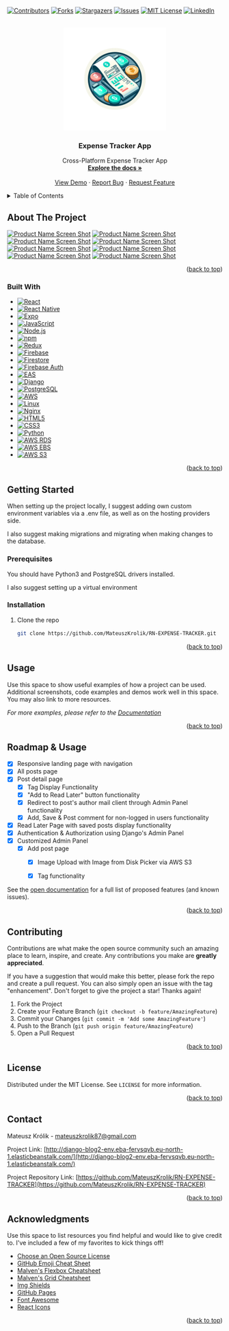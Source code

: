 <a name="readme-top"></a>

[![Contributors][contributors-shield]][contributors-url]
[![Forks][forks-shield]][forks-url]
[![Stargazers][stars-shield]][stars-url]
[![Issues][issues-shield]][issues-url]
[![MIT License][license-shield]][license-url]
[![LinkedIn][linkedin-shield]][linkedin-url]

<!-- PROJECT LOGO -->
<br />
<div align="center">
  <a href="https://github.com/MateuszKrolik/RN-EXPENSE-TRACKER">
    <img src="images/logo.png" alt="Logo" width="240" height="240">
  </a>

<h3 align="center">Expense Tracker App</h3>

  <p align="center">
    Cross-Platform Expense Tracker App
    <br />
    <a href="https://github.com/MateuszKrolik/RN-EXPENSE-TRACKER"><strong>Explore the docs »</strong></a>
    <br />
    <br />
    <a href="https://github.com/MateuszKrolik/RN-EXPENSE-TRACKER">View Demo</a>
    ·
    <a href="https://github.com/MateuszKrolik/RN-EXPENSE-TRACKER/issues/new?assignees=&labels=bug&projects=&template=bug-report.md" >Report Bug</a>
    ·
    <a href="https://github.com/MateuszKrolik/RN-EXPENSE-TRACKER/issues/new?assignees=&labels=enhancement&projects=&template=feature-request.md">Request Feature</a>
  </p>
</div>

<!-- TABLE OF CONTENTS -->
<details>
  <summary>Table of Contents</summary>
  <ol>
    <li>
      <a href="#about-the-project">About The Project</a>
      <ul>
        <li><a href="#built-with">Built With</a></li>
      </ul>
    </li>
    <li>
      <a href="#getting-started">Getting Started</a>
      <ul>
        <li><a href="#prerequisites">Prerequisites</a></li>
        <li><a href="#installation">Installation</a></li>
      </ul>
    </li>
    <li><a href="#usage">Usage</a></li>
    <li><a href="#roadmap">Roadmap</a></li>
    <li><a href="#contributing">Contributing</a></li>
    <li><a href="#license">License</a></li>
    <li><a href="#contact">Contact</a></li>
    <li><a href="#acknowledgments">Acknowledgments</a></li>
  </ol>
</details>

<!-- ABOUT THE PROJECT -->

## About The Project

[![Product Name Screen Shot][product-screenshot-1]](http://django-blog2-env.eba-fervsqvb.eu-north-1.elasticbeanstalk.com/)
[![Product Name Screen Shot][product-screenshot-2]](http://django-blog2-env.eba-fervsqvb.eu-north-1.elasticbeanstalk.com/posts)
[![Product Name Screen Shot][product-screenshot-3]]([https://example.com](http://django-blog2-env.eba-fervsqvb.eu-north-1.elasticbeanstalk.com/posts/title))
[![Product Name Screen Shot][product-screenshot-4]]([https://example.com](http://django-blog2-env.eba-fervsqvb.eu-north-1.elasticbeanstalk.com/read-later))
[![Product Name Screen Shot][product-screenshot-5]](http://django-blog2-env.eba-fervsqvb.eu-north-1.elasticbeanstalk.com/admin/login/?next=/admin/)
[![Product Name Screen Shot][product-screenshot-6]](http://django-blog2-env.eba-fervsqvb.eu-north-1.elasticbeanstalk.com/admin/)
[![Product Name Screen Shot][product-screenshot-7]](http://django-blog2-env.eba-fervsqvb.eu-north-1.elasticbeanstalk.com/admin/blog/post/add/)
[![Product Name Screen Shot][product-screenshot-8]](http://django-blog2-env.eba-fervsqvb.eu-north-1.elasticbeanstalk.com/admin/blog/post/add/)

<p align="right">(<a href="#readme-top">back to top</a>)</p>

### Built With

- [![React][React.js]][React-url]
- [![React Native][react-native-shield]][react-native-url]
- [![Expo][expo-shield]][expo-url]
- [![JavaScript][javascript-shield]][javascript-url]
- [![Node.js][nodejs-shield]][nodejs-url]
- [![npm][npm-shield]][npm-url]
- [![Redux][redux-shield]][redux-url]
- [![Firebase][firebase-shield]][firebase-url]
- [![Firestore][firestore-shield]][firestore-url]
- [![Firebase Auth][firebase-auth-shield]][firebase-auth-url]
- [![EAS][eas-shield]][eas-url]
- [![Django][Django.com]][Django-url]
- [![PostgreSQL][PostgreSQL.com]][PostgreSQL-url]
- [![AWS][AWS.com]][AWS-url]
- [![Linux][Linux.com]][Linux-url]
- [![Nginx][Nginx.com]][Nginx-url]
- [![HTML5][HTML5.com]][HTML5-url]
- [![CSS3][CSS3.com]][CSS3-url]
- [![Python][Python.com]][Python-url]
- [![AWS RDS][AWS-RDS.com]][AWS-RDS-url]
- [![AWS EBS][AWS-EBS.com]][AWS-EBS-url]
- [![AWS S3][AWS-S3.com]][AWS-S3-url]


<p align="right">(<a href="#readme-top">back to top</a>)</p>

<!-- GETTING STARTED -->

## Getting Started

When setting up the project locally, I suggest adding own custom environment variables via a .env file, 
as well as on the hosting providers side.

I also suggest making migrations and migrating when making changes to the database.

### Prerequisites

You should have Python3 and PostgreSQL drivers installed. 

I also suggest setting up a virtual environment

### Installation

1. Clone the repo
   ```sh
   git clone https://github.com/MateuszKrolik/RN-EXPENSE-TRACKER.git
   ```

<p align="right">(<a href="#readme-top">back to top</a>)</p>

<!-- USAGE EXAMPLES -->
## Usage

Use this space to show useful examples of how a project can be used. Additional screenshots, code examples and demos work well in this space. You may also link to more resources.

_For more examples, please refer to the [Documentation](https://example.com)_

<p align="right">(<a href="#readme-top">back to top</a>)</p>


<!-- ROADMAP -->

## Roadmap & Usage

- [x] Responsive landing page with navigation
- [x] All posts page
- [x] Post detail page
  - [x] Tag Display Functionality
  - [x] "Add to Read Later" button functionality
  - [x] Redirect to post's author mail client through Admin Panel functionality
  - [x] Add, Save & Post comment for non-logged in users functionality
- [x] Read Later Page with saved posts display functionality
- [x] Authentication & Authorization using Django's Admin Panel
- [x] Customized Admin Panel
  - [x] Add post page
    - [x] Image Upload with Image from Disk Picker via AWS S3
    - [x] Tag functionality


See the [open documentation](https://github.com/MateuszKrolik/RN-EXPENSE-TRACKER/issues) for a full list of proposed features (and known issues).

<p align="right">(<a href="#readme-top">back to top</a>)</p>

<!-- CONTRIBUTING -->

## Contributing

Contributions are what make the open source community such an amazing place to learn, inspire, and create. Any contributions you make are **greatly appreciated**.

If you have a suggestion that would make this better, please fork the repo and create a pull request. You can also simply open an issue with the tag "enhancement".
Don't forget to give the project a star! Thanks again!

1. Fork the Project
2. Create your Feature Branch (`git checkout -b feature/AmazingFeature`)
3. Commit your Changes (`git commit -m 'Add some AmazingFeature'`)
4. Push to the Branch (`git push origin feature/AmazingFeature`)
5. Open a Pull Request

<p align="right">(<a href="#readme-top">back to top</a>)</p>

<!-- LICENSE -->

## License

Distributed under the MIT License. See `LICENSE` for more information.

<p align="right">(<a href="#readme-top">back to top</a>)</p>

<!-- CONTACT -->

## Contact

Mateusz Królik - mateuszkrolik87@gmail.com

Project Link: [http://django-blog2-env.eba-fervsqvb.eu-north-1.elasticbeanstalk.com/](http://django-blog2-env.eba-fervsqvb.eu-north-1.elasticbeanstalk.com/)

Project Repository Link: [https://github.com/MateuszKrolik/RN-EXPENSE-TRACKER](https://github.com/MateuszKrolik/RN-EXPENSE-TRACKER)

<p align="right">(<a href="#readme-top">back to top</a>)</p>

<!-- ACKNOWLEDGMENTS -->
## Acknowledgments

Use this space to list resources you find helpful and would like to give credit to. I've included a few of my favorites to kick things off!

* [Choose an Open Source License](https://choosealicense.com)
* [GitHub Emoji Cheat Sheet](https://www.webpagefx.com/tools/emoji-cheat-sheet)
* [Malven's Flexbox Cheatsheet](https://flexbox.malven.co/)
* [Malven's Grid Cheatsheet](https://grid.malven.co/)
* [Img Shields](https://shields.io)
* [GitHub Pages](https://pages.github.com)
* [Font Awesome](https://fontawesome.com)
* [React Icons](https://react-icons.github.io/react-icons/search)

<p align="right">(<a href="#readme-top">back to top</a>)</p>


<!-- MARKDOWN LINKS & IMAGES -->
<!-- https://www.markdownguide.org/basic-syntax/#reference-style-links -->

[contributors-shield]: https://img.shields.io/github/contributors/MateuszKrolik/RN-EXPENSE-TRACKER.svg?style=for-the-badge
[contributors-url]: https://github.com/MateuszKrolik/RN-EXPENSE-TRACKER/graphs/contributors
[forks-shield]: https://img.shields.io/github/forks/MateuszKrolik/RN-EXPENSE-TRACKER.svg?style=for-the-badge
[forks-url]: https://github.com/MateuszKrolik/RN-EXPENSE-TRACKER/network/members
[stars-shield]: https://img.shields.io/github/stars/MateuszKrolik/RN-EXPENSE-TRACKER.svg?style=for-the-badge
[stars-url]: https://github.com/MateuszKrolik/RN-EXPENSE-TRACKER/stargazers
[issues-shield]: https://img.shields.io/github/issues/MateuszKrolik/RN-EXPENSE-TRACKER.svg?style=for-the-badge
[issues-url]: https://github.com/MateuszKrolik/RN-EXPENSE-TRACKER/issues
[license-shield]: https://img.shields.io/github/license/MateuszKrolik/RN-EXPENSE-TRACKER.svg?style=for-the-badge
[license-url]: https://github.com/MateuszKrolik/RN-EXPENSE-TRACKER/blob/master/LICENSE
[linkedin-shield]: https://img.shields.io/badge/-LinkedIn-black.svg?style=for-the-badge&logo=linkedin&colorB=555
[linkedin-url]: https://www.linkedin.com/in/mateusz-kr%C3%B3lik-8b1862262/
[product-screenshot-1]: images/screenshot-1.png
[product-screenshot-2]: images/screenshot-2.png
[product-screenshot-3]: images/screenshot-3.png
[product-screenshot-4]: images/screenshot-4.png
[product-screenshot-5]: images/screenshot-5.png
[product-screenshot-6]: images/screenshot-6.png
[product-screenshot-7]: images/screenshot-7.png
[product-screenshot-8]: images/screenshot-8.png


[React.js]: https://img.shields.io/badge/React-20232A?style=for-the-badge&logo=react&logoColor=61DAFB
[React-url]: https://reactjs.org/

[Django.com]: https://img.shields.io/badge/Django-%23092E20.svg?style=for-the-badge&logo=django&logoColor=white]
[Django-url]:https://www.djangoproject.com

[PostgreSQL.com]: https://img.shields.io/badge/PostgreSQL-%23FFFFFF.svg?style=for-the-badge&logo=postgresql&logoColor=336791]
[PostgreSQL-url]:https://www.postgresql.org

[AWS.com]: https://img.shields.io/badge/AWS-%23FF9900.svg?style=for-the-badge&logo=amazon-aws&logoColor=white]
[AWS-url]:https://aws.amazon.com/

[Linux.com]: https://img.shields.io/badge/Linux-FCC624?style=for-the-badge&logo=linux&logoColor=black
[Linux-url]: https://www.linux.org/
[Nginx.com]: https://img.shields.io/badge/Nginx-%23009639.svg?style=for-the-badge&logo=nginx&logoColor=white
[Nginx-url]: https://www.nginx.com/
[HTML5.com]: https://img.shields.io/badge/HTML5-%23E34F26.svg?style=for-the-badge&logo=html5&logoColor=white
[HTML5-url]: https://developer.mozilla.org/en-US/docs/Web/Guide/HTML/HTML5
[CSS3.com]: https://img.shields.io/badge/CSS3-%231572B6.svg?style=for-the-badge&logo=css3&logoColor=white
[CSS3-url]: https://developer.mozilla.org/en-US/docs/Web/CSS
[Python.com]: https://img.shields.io/badge/Python-%233776AB.svg?style=for-the-badge&logo=python&logoColor=white
[Python-url]: https://www.python.org/
[AWS-RDS.com]:https://img.shields.io/badge/AWS_RDS-%23FF9900.svg?style=for-the-badge&logo=amazonrds&logoColor=white
[AWS-RDS-url]: https://aws.amazon.com/rds/

[AWS-EBS.com]:https://img.shields.io/badge/AWS_EBS-%23009639.svg?style=for-the-badge&logo=amazonec2&logoColor=white
[AWS-EBS-url]: https://aws.amazon.com/ebs/

[AWS-S3.com]: https://img.shields.io/badge/AWS_S3-%236044D1.svg?style=for-the-badge&logo=amazons3&logoColor=white
[AWS-S3-url]: https://aws.amazon.com/s3/

[react-native-shield]: https://img.shields.io/badge/React_Native-20232A?style=for-the-badge&logo=react&logoColor=61DAFB
[react-native-url]: https://reactnative.dev/
[expo-shield]: https://img.shields.io/badge/Expo-000020?style=for-the-badge&logo=expo&logoColor=white
[expo-url]: https://expo.dev/
[javascript-shield]: https://img.shields.io/badge/JavaScript-F7DF1E?style=for-the-badge&logo=javascript&logoColor=black
[javascript-url]: https://developer.mozilla.org/en-US/docs/Web/JavaScript
[nodejs-shield]: https://img.shields.io/badge/Node.js-43853D?style=for-the-badge&logo=node.js&logoColor=white
[nodejs-url]: https://nodejs.org/
[npm-shield]: https://img.shields.io/badge/npm-CB3837?style=for-the-badge&logo=npm&logoColor=white
[npm-url]: https://www.npmjs.com/

[redux-shield]: https://img.shields.io/badge/Redux-764ABC?style=for-the-badge&logo=redux&logoColor=white
[redux-url]: https://redux.js.org/
[firebase-shield]: https://img.shields.io/badge/Firebase-FFCA28?style=for-the-badge&logo=firebase&logoColor=black
[firebase-url]: https://firebase.google.com/
[firestore-shield]: https://img.shields.io/badge/Firestore-FFA611?style=for-the-badge&logo=firebase&logoColor=black
[firestore-url]: https://firebase.google.com/products/firestore
[firebase-auth-shield]: https://img.shields.io/badge/Firebase_Auth-FFA611?style=for-the-badge&logo=firebase&logoColor=black
[firebase-auth-url]: https://firebase.google.com/products/auth
[eas-shield]: https://img.shields.io/badge/EAS-000020?style=for-the-badge&logo=expo&logoColor=white
[eas-url]: https://expo.dev/services
